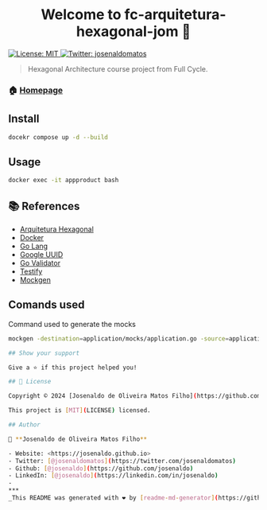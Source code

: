 <h1 align="center">Welcome to fc-arquitetura-hexagonal-jom 👋</h1>
<p>
  <a href="LICENSE" target="_blank">
    <img alt="License: MIT" src="https://img.shields.io/badge/License-MIT-yellow.svg" />
  </a>
  <a href="https://twitter.com/josenaldomatos" target="_blank">
    <img alt="Twitter: josenaldomatos" src="https://img.shields.io/twitter/follow/josenaldomatos.svg?style=social" />
  </a>
</p>

> Hexagonal Architecture course project from Full Cycle.

### 🏠 [Homepage](https://plataforma.fullcycle.com.br/courses/3b8c4f2c-aff9-4399-a72a-ad879e5689a2/315/168/123/conteudos?capitulo=123&conteudo=6963)

## Install

```sh
docekr compose up -d --build
```

## Usage

```sh
docker exec -it appproduct bash
```

## 📚 References

- [Arquitetura Hexagonal](https://blog.octo.com/en/hexagonal-architecture-three-principles-and-an-implementation-example/)
- [Docker](https://www.docker.com/)
- [Go Lang](https://golang.org/)
- [Google UUID](https://github.com/google/uuid)
- [Go Validator](https://github.com/asaskevich/govalidator)
- [Testify](https://github.com/stretchr/testify)
- [Mockgen](https://github.com/uber-go/mock)

## Comands used

Command used to generate the mocks

```sh
mockgen -destination=application/mocks/application.go -source=application/product.go application
```

```sh
## Show your support

Give a ⭐️ if this project helped you!

## 📝 License

Copyright © 2024 [Josenaldo de Oliveira Matos Filho](https://github.com/josenaldo).

This project is [MIT](LICENSE) licensed.

## Author

👤 **Josenaldo de Oliveira Matos Filho**

- Website: <https://josenaldo.github.io>
- Twitter: [@josenaldomatos](https://twitter.com/josenaldomatos)
- Github: [@josenaldo](https://github.com/josenaldo)
- LinkedIn: [@josenaldo](https://linkedin.com/in/josenaldo)
-
***
_This README was generated with ❤️ by [readme-md-generator](https://github.com/kefranabg/readme-md-generator)_
